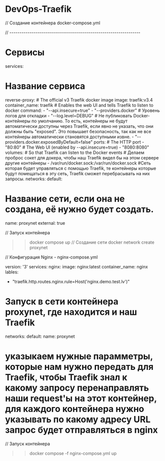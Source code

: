 # DevOps-Traefik


// Создание контейнера
docker-compose.yml


// ------------------------------------------------------------------


# Сервисы
services:
  # Название сервиса 
  reverse-proxy:
    # The official v3 Traefik docker image
    image: traefik:v3.4
    container_name: traefik
    # Enables the web UI and tells Traefik to listen to docker
    command: 
      - "--api.insecure=true" 
      - "--providers.docker"
      # Уровень логов для откладки
      - "--log.level=DEBUG"
      # Не публиковать Docker-контейнеры по умолчанию. То есть, контейнеры не будут автоматически доступны через Traefik, если явно не указать, что они должны быть "exposed". Это повышает безопасность, так как не все контейнеры автоматически становятся доступными извне.
      - "--providers.docker.exposedByDefault=false"
    ports:
      # The HTTP port
      - "80:80"
      # The Web UI (enabled by --api.insecure=true)
      - "8080:8080"
    volumes:
      # So that Traefik can listen to the Docker events
      # Делаем проброс сокет для докера, чтобы наш Traefik видел бы на этом сервере другие контейнеры
      - /var/run/docker.sock:/var/run/docker.sock
#Сеть которая будет управляться с помощью Traefik, те контейнеры которые будут помещаться в эту сеть, Traefik сможет перебрасывать на них запросы.
networks:
 default:
  # Название сети, если она не создана, её нужно будет создать.
  name: proxynet
  external: true

// Запуск контейнера
>> docker compose up
// Создание сети
>> docker network create proxynet




// Конфигурация Nginx - nginx-compose.yml

version: '3'
services:
 nginx:
  image: nginx:latest
  container_name: nginx
  lables: 
   - "traefik.http.routes.nginx.rule=Host('nginx.demo.test.lv')"
# Запуск в сети контейнера proxynet, где находится и наш Traefik
networks:
 default:
  name: proxynet

# указыкаем нужные парамметры, которые нам нужно передать для Traefik, чтобы Traefik знал к какому запросу перенаправлять наши request'ы на этот контейнер, для каждого контейнера нужно указывать по какому адресу URL запрос будет отправляться в nginx

// Запуск контейнера 
>> docker compose -f nginx-compose.yml up

